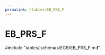 ```yaml
---
permalink: /tables/EB_PRS_F
---
```

# EB_PRS_F
<!-- SPDX-License-Identifier: MPL-2.0 -->

<!-- ATTENTION : Ne pas supprimer ou modifier la ligne ci-dessous -->
#include "tables/.schemas/EGB/EB_PRS_F.md"
<!-- ATTENTION : Ne pas supprimer ou modifier la ligne ci-dessus -->
